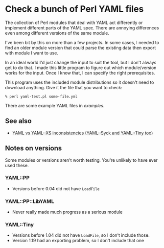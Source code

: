 # Check a bunch of Perl YAML files

The collection of Perl modules that deal with YAML act differently or
implement different parts of the YAML spec. There are annoying
differences even among different versions of the same module.

I've been bit by this on more than a few projects. In some cases, I
needed to find an older module version that could parse the existing
data then export with module I want to use.

In an ideal world I'd just change the input to suit the tool, but I
don't always get to do that. I made this little program to figure out
which module/version works for the input. Once I know that, I can
specify the right prerequisites.

This program uses the included module distributions so it doesn't need
to download anything. Give it the file that you want to check:

	% perl yaml-test.pl some-file.yml

There are some example YAML files in *examples*.

## See also

* [YAML vs YAML::XS inconsistencies (YAML::Syck and YAML::Tiny too)](https://perlmaven.com/yaml-vs-yaml-xs-inconsistencies)

## Notes on versions

Some modules or versions aren't worth testing. You're unlikely to have
ever used these.

### YAML::PP

* Versions before 0.04 did not have `LoadFile`

### YAML::PP::LibYAML

* Never really made much progress as a serious module

### YAML::Tiny

* Versions before 1.04 did not have `LoadFile`, so I don't include those.
* Version 1.19 had an exporting problem, so I don't include that one

